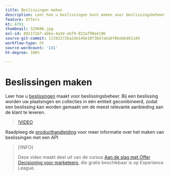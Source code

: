 ```yaml
---
title: Beslissingen maken
description: Leer hoe u beslissingen kunt maken voor beslissingsbeheer. Bij een beslissing worden uw plaatsingen en collecties in één entiteit gecombineerd, zodat een beslissing kan worden gemaakt om de meest relevante aanbieding aan de klant te leveren.
feature: Offers
kt: 6791
thumbnail: 329606.jpg
exl-id: 8921f1b7-ab6a-4a3d-abf9-822af99e4196
source-git-commit: 11392272ba2de149e10f38d7aba6f8bebb4011d4
workflow-type: ht
source-wordcount: '131'
ht-degree: 100%

---
```


# Beslissingen maken

Leer hoe u [beslissingen](https://experienceleague.adobe.com/docs/journey-optimizer/using/offer-decisioniong/create-manage-activities/create-offer-activities.html?lang=nl) maakt voor beslissingsbeheer. Bij een beslissing worden uw plaatsingen en collecties in één entiteit gecombineerd, zodat een beslissing kan worden gemaakt om de meest relevante aanbieding aan de klant te leveren.

>[!VIDEO](https://video.tv.adobe.com/v/329606?quality=12&learn=on)

Raadpleeg de [producthandleiding](https://experienceleague.adobe.com/docs/journey-optimizer/using/offer-decisioniong/api-reference/activities-api/create.html?lang=nl) voor meer informatie over het maken van beslissingen met een API

>[!INFO]
>
> Deze video maakt deel uit van de cursus [Aan de slag met Offer Decisioning voor marketeers](https://experienceleague.adobe.com/?recommended=ExperiencePlatform-U-1-2020.1.offerdecisioning), die gratis beschikbaar is op Experience League.
